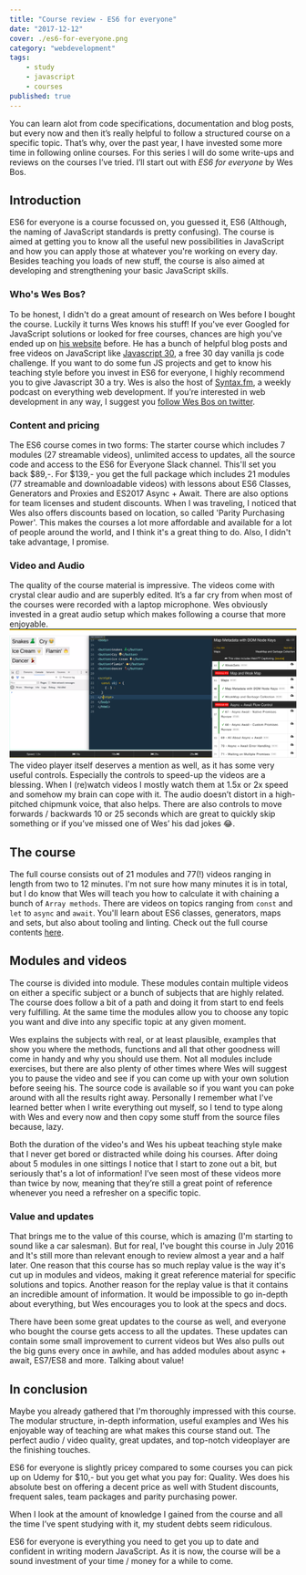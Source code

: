 ```yaml
---
title: "Course review - ES6 for everyone"
date: "2017-12-12"
cover: ./es6-for-everyone.png
category: "webdevelopment"
tags:
    - study
    - javascript
    - courses
published: true
---
```


You can learn alot from code specifications, documentation and blog posts, but every now and then it’s really helpful to follow a structured course on a specific topic. That’s why, over the past year, I have invested some more time in following online courses. For this series I will do some write-ups and reviews on the courses I’ve tried. I’ll start out with *ES6 for everyone* by Wes Bos.

## Introduction
ES6 for everyone is a course focussed on, you guessed it, ES6 (Although, the naming of JavaScript standards is pretty confusing). The course is aimed at getting you to know all the useful new possibilities in JavaScript and how you can apply those at whatever you're working on every day. Besides teaching you loads of new stuff, the course is also aimed at developing and strengthening your basic JavaScript skills.

### Who's Wes Bos?
To be honest, I didn't do a great amount of research on Wes before I bought the course. Luckily it turns Wes knows his stuff! If you've ever Googled for JavaScript solutions or looked for free courses, chances are high you've ended up on [his website](http://wesbos.com/) before. He has a bunch of helpful blog posts and free videos on JavaScript like [Javascript 30](https://javascript30.com/), a free 30 day vanilla js code challenge. If you want to do some fun JS projects and get to know his teaching style before you invest in ES6 for everyone, I highly recommend you to give Javascript 30 a try. Wes is also the host of [Syntax.fm](https://syntax.fm/), a weekly podcast on everything web development. If you’re interested in web development in any way, I suggest you [follow Wes Bos on twitter](https://twitter.com/wesbos). 


### Content and pricing
The ES6 course comes in two forms: The starter course which includes 7 modules (27 streamable videos), unlimited access to updates, all the source code and access to the ES6 for Everyone Slack channel. This'll set you back $89,-. 
For $139,- you get the full package which includes 21 modules (77 streamable and downloadable videos) with lessons about ES6 Classes, Generators and Proxies and ES2017 Async + Await. There are also options for team licenses and student discounts. When I was traveling, I noticed that Wes also offers discounts based on location, so called 'Parity Purchasing Power'. This makes the courses a lot more affordable and available for a lot of people around the world, and I think it's a great thing to do. Also, I didn't take advantage, I promise. 

### Video and Audio
The quality of the course material is impressive. The videos come with crystal clear audio and are superbly edited. It’s a far cry from when most of the courses were recorded with a laptop microphone. Wes obviously invested in a great audio setup which makes following a course that more enjoyable. 
![Screenshot of the Es6 for everyone videoplayer](./player.png "es6 for everyone")
The video player itself deserves a mention as well, as it has some very useful controls. Especially the controls to speed-up the videos are a blessing. When I (re)watch videos I mostly watch them at 1.5x or 2x speed and somehow my brain can cope with it. The audio doesn’t distort in a high-pitched chipmunk voice, that also helps. There are also controls to move forwards / backwards 10 or 25 seconds which are great to quickly skip something or if you’ve missed one of Wes’ his dad jokes 😂. 

## The course

The full course consists out of 21 modules and 77(!) videos ranging in length from two to 12 minutes. I'm not sure how many minutes it is in total, but I do know that Wes will teach you how to calculate it with chaining a bunch of `Array methods`. There are videos on topics ranging from `const` and `let` to `async` and `await`. You'll learn about ES6 classes, generators, maps and sets, but also about tooling and linting. Check out the full course contents [here](https://es6.io/).

## Modules and videos

The course is divided into module. These modules contain multiple videos on either a specific subject or a bunch of subjects that are highly related. The course does follow a bit of a path and doing it from start to end feels very fulfilling. At the same time the modules allow you to choose any topic you want and dive into any specific topic at any given moment.

Wes explains the subjects with real, or at least plausible, examples that show you where the methods, functions and all that other goodness will come in handy and why you should use them. Not all modules include exercises, but there are also plenty of other times where Wes will suggest you to pause the video and see if you can come up with your own solution before seeing his. The source code is available so if you want you can poke around with all the results right away. Personally I remember what I've learned better when I write everything out myself, so I tend to type along with Wes and every now and then copy some stuff from the source files because, lazy. 

Both the duration of the video's and Wes his upbeat teaching style make that I never get bored or distracted while doing his courses. After doing about 5 modules in one sittings I notice that I start to zone out a bit, but seriously that's a lot of information! I’ve seen most of these videos more than twice by now, meaning that they’re still a great point of reference whenever you need a refresher on a specific topic. 

### Value and updates
That brings me to the value of this course, which is amazing (I'm starting to sound like a car salesman). But for real, I've bought this course in July 2016 and It's still more than relevant enough to review almost a year and a half later. One reason that this course has so much replay value is the way it's cut up in modules and videos, making it great reference material for specific solutions and topics. Another reason for the replay value is that it contains an incredible amount of information. It would be impossible to go in-depth about everything, but Wes encourages you to look at the specs and docs.

There have been some great updates to the course as well, and everyone who bought the course gets access to all the updates. These updates can contain some small improvement to current videos but Wes also pulls out the big guns every once in awhile, and has added modules about async + await, ES7/ES8 and more. Talking about value! 

## In conclusion
Maybe you already gathered that I'm thoroughly impressed with this course. The modular structure, in-depth information, useful examples and Wes his enjoyable way of teaching are what makes this course stand out. The perfect audio / video quality, great updates, and top-notch videoplayer are the finishing touches. 

ES6 for everyone is slightly pricey compared to some courses you can pick up on Udemy for $10,- but you get what you pay for: Quality. Wes does his absolute best on offering a decent price as well with Student discounts, frequent sales, team packages and parity purchasing power. 

When I look at the amount of knowledge I gained from the course and all the time I’ve spent studying with it, my student debts seem ridiculous.

ES6 for everyone is everything you need to get you up to date and confident in writing modern JavaScript. As it is now, the course will be a sound investment of your time / money for a while to come. 
